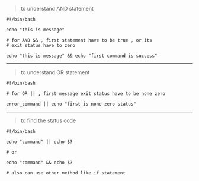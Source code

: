 > to understand AND  statement

```
#!/bin/bash

echo "this is message"

# for AND && , first statement have to be true , or its 
# exit status have to zero

echo "this is message" && echo "first command is success"
```

---
> to understand OR statement

```
#!/bin/bash

# for OR || , first message exit status have to be none zero

error_command || echo "first is none zero status"
```

---

> to find the status code 

```
#!/bin/bash

echo "command" || echo $?

# or

echo "command" && echo $?

# also can use other method like if statement
```